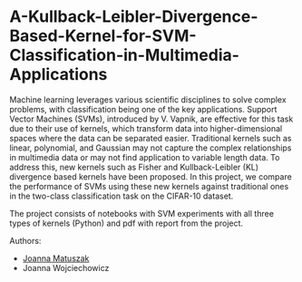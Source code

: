 # A-Kullback-Leibler-Divergence-Based-Kernel-for-SVM-Classification-in-Multimedia-Applications

Machine learning leverages various scientific disciplines to solve complex problems, with classification being one of the key applications. Support Vector Machines (SVMs), introduced by V. Vapnik, are effective for this task due to their use of kernels, which transform data into higher-dimensional spaces where the data can be separated easier. Traditional kernels such as linear, polynomial, and Gaussian may not capture the complex relationships in multimedia data or may not find application to variable length data. To address this, new kernels such as Fisher and Kullback-Leibler (KL) divergence based kernels have been proposed. In this project, we compare the performance of SVMs using these new kernels against traditional ones in the two-class classification task on the CIFAR-10 dataset.

The project consists of notebooks with SVM experiments with all three types of kernels (Python) and pdf with report from the project.

Authors:
- [Joanna Matuszak](https://github.com/vsiv00)
- Joanna Wojciechowicz
